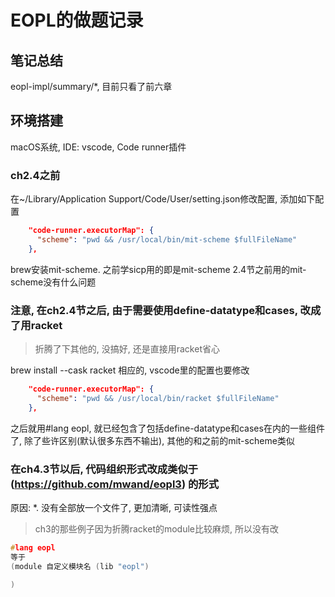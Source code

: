 # EOPL的做题记录

## 笔记总结

eopl-impl/summary/*, 目前只看了前六章

## 环境搭建

macOS系统, IDE: vscode, Code runner插件

### ch2.4之前
在~/Library/Application Support/Code/User/setting.json修改配置, 添加如下配置
```json
    "code-runner.executorMap": {
      "scheme": "pwd && /usr/local/bin/mit-scheme $fullFileName"
    },
```
brew安装mit-scheme. 之前学sicp用的即是mit-scheme
2.4节之前用的mit-scheme没有什么问题

### 注意, 在ch2.4节之后, 由于需要使用define-datatype和cases, 改成了用racket
> 折腾了下其他的, 没搞好, 还是直接用racket省心

brew install --cask racket
相应的, vscode里的配置也要修改
```json
    "code-runner.executorMap": {
      "scheme": "pwd && /usr/local/bin/racket $fullFileName"
    },
```
之后就用#lang eopl, 就已经包含了包括define-datatype和cases在内的一些组件了, 除了些许区别(默认很多东西不输出), 其他的和之前的mit-scheme类似

### 在ch4.3节以后, 代码组织形式改成类似于 (https://github.com/mwand/eopl3) 的形式
原因: 
*. 没有全部放一个文件了, 更加清晰, 可读性强点

> ch3的那些例子因为折腾racket的module比较麻烦, 所以没有改

```C
#lang eopl
等于
(module 自定义模块名 (lib "eopl")

)
```